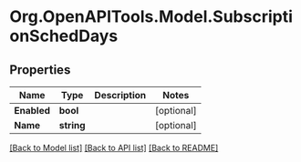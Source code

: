 
# Org.OpenAPITools.Model.SubscriptionSchedDays

## Properties

Name | Type | Description | Notes
------------ | ------------- | ------------- | -------------
**Enabled** | **bool** |  | [optional] 
**Name** | **string** |  | [optional] 

[[Back to Model list]](../README.md#documentation-for-models)
[[Back to API list]](../README.md#documentation-for-api-endpoints)
[[Back to README]](../README.md)

